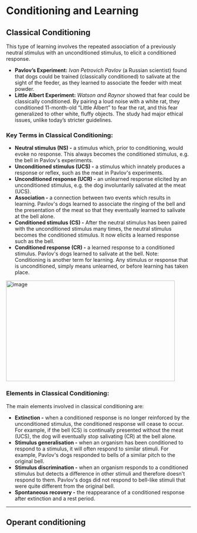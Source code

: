 # Conditioning and Learning
## Classical Conditioning
This type of learning involves the repeated association of a previously neutral stimulus with an unconditioned stimulus, to elicit a conditioned response.

- **Pavlov’s Experiment:** _Ivan Petrovich Pavlov_ (a Russian scientist) found that dogs could be trained (classically conditioned) to salivate at the sight of the feeder, as they learned to associate the feeder with meat powder.
- **Little Albert Experiment:** _Watson and Raynor_ showed that fear could be classically conditioned. By pairing a loud noise with a white rat, they conditioned 11-month-old “Little Albert” to fear the rat, and this fear generalized to other white, fluffy objects. The study had major ethical issues, unlike today’s stricter guidelines.

### Key Terms in Classical Conditioning:
- **Neutral stimulus (NS) -** a stimulus which, prior to conditioning, would evoke no response. This always becomes the conditioned stimulus, e.g. the bell in Pavlov's experiments.
- **Unconditioned stimulus (UCS) -** a stimulus which innately produces a response or reflex, such as the meat in Pavlov's experiments.
- **Unconditioned response (UCR) -** an unlearned response elicited by an unconditioned stimulus, e.g. the dog involuntarily salivated at the meat (UCS).
- **Association -** a connection between two events which results in learning. Pavlov's dogs learned to associate the ringing of the bell and the presentation of the meat so that they eventually learned to salivate at the bell alone.
- **Conditioned stimulus (CS) -** After the neutral stimulus has been paired with the unconditioned stimulus many times, the neutral stimulus becomes the conditioned stimulus. It now elicits a learned response such as the bell.
- **Conditioned response (CR) -** a learned response to a conditioned stimulus. Pavlov's dogs learned to salivate at the bell.
Note: Conditioning is another term for learning. Any stimulus or response that is unconditioned, simply means unlearned, or before learning has taken place.
<img width="460" height="275" alt="image" src="https://github.com/user-attachments/assets/e60a1a0e-fe36-42e0-858c-ce244c67d757" />

### Elements in Classical Conditioning:
The main elements involved in classical conditioning are:
- **Extinction -** when a conditioned response is no longer reinforced by the unconditioned stimulus, the conditioned response will cease to occur. For example, if the bell (CS) is continually presented without the meat (UCS), the dog will eventually stop salivating (CR) at the bell alone.
- **Stimulus generalisation -** when an organism has been conditioned to respond to a stimulus, it will often respond to similar stimuli. For example, Pavlov's dogs responded to bells of a similar pitch to the original bell.
- **Stimulus discrimination -** when an organism responds to a conditioned stimulus but detects a difference in other stimuli and therefore doesn't respond to them. Pavlov's dogs did not respond to bell-like stimuli that were quite different from the original bell.
- **Spontaneous recovery -** the reappearance of a conditioned response after extinction and a rest period.

___
## Operant conditioning


